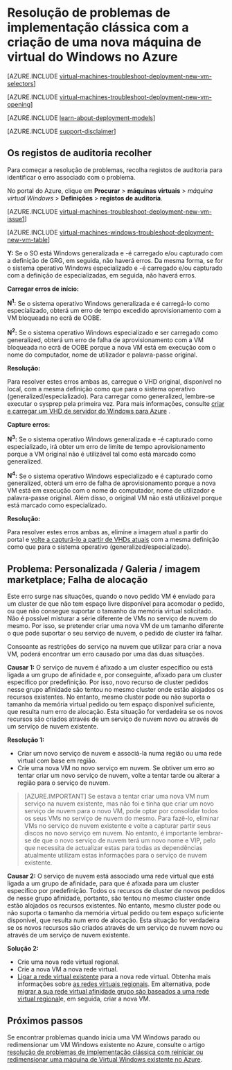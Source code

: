 <properties
   pageTitle="Resolver problemas de implementação-clássica do Windows VM | Microsoft Azure"
   description="Resolução de problemas de implementação clássica quando cria uma nova máquina de virtual do Windows no Azure"
   services="virtual-machines-windows"
   documentationCenter=""
   authors="JiangChen79"
   manager="felixwu"
   editor=""
   tags="top-support-issue"/>

<tags
  ms.service="virtual-machines-windows"
  ms.workload="na"
  ms.tgt_pltfrm="vm-windows"
  ms.devlang="na"
  ms.topic="article"
  ms.date="09/06/2016"
  ms.author="cjiang"/>

# <a name="troubleshoot-classic-deployment-issues-with-creating-a-new-windows-virtual-machine-in-azure"></a>Resolução de problemas de implementação clássica com a criação de uma nova máquina de virtual do Windows no Azure

[AZURE.INCLUDE [virtual-machines-troubleshoot-deployment-new-vm-selectors](../../includes/virtual-machines-windows-troubleshoot-deployment-new-vm-selectors-include.md)]

[AZURE.INCLUDE [virtual-machines-troubleshoot-deployment-new-vm-opening](../../includes/virtual-machines-troubleshoot-deployment-new-vm-opening-include.md)]

[AZURE.INCLUDE [learn-about-deployment-models](../../includes/learn-about-deployment-models-classic-include.md)]

[AZURE.INCLUDE [support-disclaimer](../../includes/support-disclaimer.md)]

## <a name="collect-audit-logs"></a>Os registos de auditoria recolher

Para começar a resolução de problemas, recolha registos de auditoria para identificar o erro associado com o problema.

No portal do Azure, clique em **Procurar** > **máquinas virtuais** > *máquina virtual Windows* > **Definições** > **registos de auditoria**.

[AZURE.INCLUDE [virtual-machines-troubleshoot-deployment-new-vm-issue1](../../includes/virtual-machines-troubleshoot-deployment-new-vm-issue1-include.md)]

[AZURE.INCLUDE [virtual-machines-windows-troubleshoot-deployment-new-vm-table](../../includes/virtual-machines-windows-troubleshoot-deployment-new-vm-table.md)]

**Y:** Se o SO está Windows generalizada e -é carregado e/ou capturado com a definição de GRG, em seguida, não haverá erros. Da mesma forma, se for o sistema operativo Windows especializado e -é carregado e/ou capturado com a definição de especializadas, em seguida, não haverá erros.

**Carregar erros de início:**

**N<sup>1</sup>:** Se o sistema operativo Windows generalizada e é carregá-lo como especializado, obterá um erro de tempo excedido aprovisionamento com a VM bloqueada no ecrã de OOBE.

**N<sup>2</sup>:** Se o sistema operativo Windows especializado e ser carregado como generalized, obterá um erro de falha de aprovisionamento com a VM bloqueada no ecrã de OOBE porque a nova VM está em execução com o nome do computador, nome de utilizador e palavra-passe original.

**Resolução:**

Para resolver estes erros ambas as, carregue o VHD original, disponível no local, com a mesma definição como que para o sistema operativo (generalized/especializado). Para carregar como generalized, lembre-se executar o sysprep pela primeira vez. Para mais informações, consulte [criar e carregar um VHD de servidor do Windows para Azure](virtual-machines-windows-classic-createupload-vhd.md) .

**Capture erros:**

**N<sup>3</sup>:** Se o sistema operativo Windows generalizada e -é capturado como especializado, irá obter um erro de limite de tempo aprovisionamento porque a VM original não é utilizável tal como está marcado como generalized.

**N<sup>4</sup>:** Se o sistema operativo Windows especializado e é capturado como generalized, obterá um erro de falha de aprovisionamento porque a nova VM está em execução com o nome do computador, nome de utilizador e palavra-passe original. Além disso, o original VM não está utilizável porque está marcado como especializado.

**Resolução:**

Para resolver estes erros ambas as, elimine a imagem atual a partir do portal e [volte a capturá-lo a partir de VHDs atuais](virtual-machines-windows-classic-capture-image.md) com a mesma definição como que para o sistema operativo (generalized/especializado).

## <a name="issue-custom-gallery-marketplace-image-allocation-failure"></a>Problema: Personalizada / Galeria / imagem marketplace; Falha de alocação
Este erro surge nas situações, quando o novo pedido VM é enviado para um cluster de que não tem espaço livre disponível para acomodar o pedido, ou que não consegue suportar o tamanho da memória virtual solicitado. Não é possível misturar a série diferente de VMs no serviço de nuvem do mesmo. Por isso, se pretender criar uma nova VM de um tamanho diferente o que pode suportar o seu serviço de nuvem, o pedido de cluster irá falhar.

Consoante as restrições do serviço na nuvem que utilizar para criar a nova VM, poderá encontrar um erro causado por uma das duas situações.

**Causar 1:** O serviço de nuvem é afixado a um cluster específico ou está ligada a um grupo de afinidade e, por conseguinte, afixado para um cluster específico por predefinição. Por isso, novo recurso de cluster pedidos nesse grupo afinidade são tentou no mesmo cluster onde estão alojados os recursos existentes. No entanto, mesmo cluster pode ou não suporta o tamanho da memória virtual pedido ou tem espaço disponível suficiente, que resulta num erro de alocação. Esta situação for verdadeira se os novos recursos são criados através de um serviço de nuvem novo ou através de um serviço de nuvem existente.

**Resolução 1:**

- Criar um novo serviço de nuvem e associá-la numa região ou uma rede virtual com base em região.
- Crie uma nova VM no novo serviço em nuvem.
  Se obtiver um erro ao tentar criar um novo serviço de nuvem, volte a tentar tarde ou alterar a região para o serviço de nuvem.

> [AZURE.IMPORTANT] Se estava a tentar criar uma nova VM num serviço na nuvem existente, mas não foi e tinha que criar um novo serviço de nuvem para o novo VM, pode optar por consolidar todos os seus VMs no serviço de nuvem do mesmo. Para fazê-lo, eliminar VMs no serviço de nuvem existente e volte a capturar partir seus discos no novo serviço em nuvem. No entanto, é importante lembrar-se de que o novo serviço de nuvem terá um novo nome e VIP, pelo que necessita de actualizar estas para todas as dependências atualmente utilizam estas informações para o serviço de nuvem existente.

**Causar 2:** O serviço de nuvem está associado uma rede virtual que está ligada a um grupo de afinidade, para que é afixada para um cluster específico por predefinição. Todos os recursos de cluster de novos pedidos de nesse grupo afinidade, portanto, são tentou no mesmo cluster onde estão alojados os recursos existentes. No entanto, mesmo cluster pode ou não suporta o tamanho da memória virtual pedido ou tem espaço suficiente disponível, que resulta num erro de alocação. Esta situação for verdadeira se os novos recursos são criados através de um serviço de nuvem novo ou através de um serviço de nuvem existente.

**Solução 2:**

- Crie uma nova rede virtual regional.
- Crie a nova VM a nova rede virtual.
- [Ligar a rede virtual existente](https://azure.microsoft.com/blog/vnet-to-vnet-connecting-virtual-networks-in-azure-across-different-regions/) para a nova rede virtual. Obtenha mais informações sobre [as redes virtuais regionais](https://azure.microsoft.com/blog/2014/05/14/regional-virtual-networks/). Em alternativa, pode [migrar a sua rede virtual afinidade grupo são baseados a uma rede virtual regional](https://azure.microsoft.com/blog/2014/11/26/migrating-existing-services-to-regional-scope/)e, em seguida, criar a nova VM.

## <a name="next-steps"></a>Próximos passos
Se encontrar problemas quando inicia uma VM Windows parado ou redimensionar um VM Windows existente no Azure, consulte o artigo [resolução de problemas de implementação clássica com reiniciar ou redimensionar uma máquina de Virtual Windows existente no Azure](windows/classic/virtual-machines-windows-classic-restart-resize-error-troubleshooting.md).
